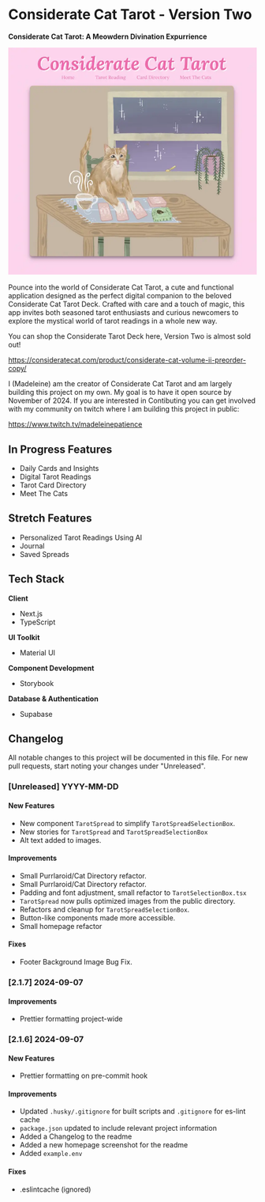 # Considerate Cat Tarot - Version Two

**Considerate Cat Tarot: A Meowdern Divination Expurrience**

![App Screenshot](/public/image/cc-homepage.webp)

Pounce into the world of Considerate Cat Tarot, a cute and functional
application designed as the perfect digital companion to the beloved Considerate
Cat Tarot Deck. Crafted with care and a touch of magic, this app invites both
seasoned tarot enthusiasts and curious newcomers to explore the mystical world
of tarot readings in a whole new way.

You can shop the Considerate Tarot Deck here, Version Two is almost sold out!

https://consideratecat.com/product/considerate-cat-volume-ii-preorder-copy/

I (Madeleine) am the creator of Considerate Cat Tarot and am largely building
this project on my own. My goal is to have it open source by November of 2024.
If you are interested in Contibuting you can get involved with my community on
twitch where I am building this project in public:

https://www.twitch.tv/madeleinepatience

## In Progress Features

- Daily Cards and Insights
- Digital Tarot Readings
- Tarot Card Directory
- Meet The Cats

## Stretch Features

- Personalized Tarot Readings Using AI
- Journal
- Saved Spreads

## Tech Stack

**Client**

- Next.js
- TypeScript

**UI Toolkit**

- Material UI

**Component Development**

- Storybook

**Database & Authentication**

- Supabase

## Changelog

All notable changes to this project will be documented in this file. For new
pull requests, start noting your changes under "Unreleased".

### [Unreleased] YYYY-MM-DD

#### New Features

- New component `TarotSpread` to simplify `TarotSpreadSelectionBox`.
- New stories for `TarotSpread` and `TarotSpreadSelectionBox`
- Alt text added to images.

#### Improvements

- Small Purrlaroid/Cat Directory refactor.
- Small Purrlaroid/Cat Directory refactor.
- Padding and font adjustment, small refactor to `TarotSelectionBox.tsx`
- `TarotSpread` now pulls optimized images from the public directory.
- Refactors and cleanup for `TarotSpreadSelectionBox`.
- Button-like components made more accessible.
- Small homepage refactor

#### Fixes

- Footer Background Image Bug Fix.

### [2.1.7] 2024-09-07

#### Improvements

- Prettier formatting project-wide

### [2.1.6] 2024-09-07

#### New Features

- Prettier formatting on pre-commit hook

#### Improvements

- Updated `.husky/.gitignore` for built scripts and `.gitignore` for es-lint
  cache
- `package.json` updated to include relevant project information
- Added a Changelog to the readme
- Added a new homepage screenshot for the readme
- Added `example.env`

#### Fixes

- .eslintcache (ignored)
